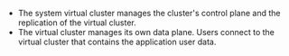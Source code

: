 - The system virtual cluster manages the cluster's control plane and the replication of the virtual cluster.
- The virtual cluster manages its own data plane. Users connect to the virtual cluster that contains the application user data.
